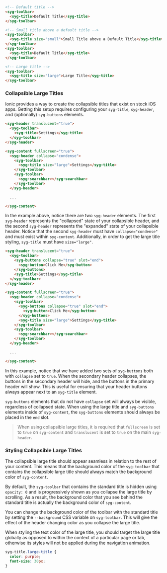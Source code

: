 ```html
<!-- Default title -->
<syg-toolbar>
  <syg-title>Default Title</syg-title>
</syg-toolbar>

<!-- Small title above a default title -->
<syg-toolbar>
  <syg-title size="small">Small Title above a Default Title</syg-title>
</syg-toolbar>
<syg-toolbar>
  <syg-title>Default Title</syg-title>
</syg-toolbar>

<!-- Large title -->
<syg-toolbar>
  <syg-title size="large">Large Title</syg-title>
</syg-toolbar>
```

### Collapsible Large Titles

Ionic provides a way to create the collapsible titles that exist on stock iOS apps. Getting this setup requires configuring your `syg-title`, `syg-header`, and (optionally) `syg-buttons` elements.

```html
<syg-header translucent="true">
  <syg-toolbar>
    <syg-title>Settings</syg-title>
  </syg-toolbar>
</syg-header>

<syg-content fullscreen="true">
  <syg-header collapse="condense">
    <syg-toolbar>
      <syg-title size="large">Settings</syg-title>
    </syg-toolbar>
    <syg-toolbar>
      <syg-searchbar></syg-searchbar>
    </syg-toolbar>
  </syg-header>

  ...

</syg-content>
```

In the example above, notice there are two `syg-header` elements. The first `syg-header` represents the "collapsed" state of your collapsible header, and the second `syg-header` represents the "expanded" state of your collapsible header. Notice that the second `syg-header` must have `collapse="condense"` and must exist within `syg-content`. Additionally, in order to get the large title styling, `syg-title` must have `size="large"`.

```html
<syg-header translucent="true">
  <syg-toolbar>
    <syg-buttons collapse="true" slot="end">
      <syg-button>Click Me</syg-button>
    </syg-buttons>
    <syg-title>Settings</syg-title>
  </syg-toolbar>
</syg-header>

<syg-content fullscreen="true">
  <syg-header collapse="condense">
    <syg-toolbar>
      <syg-buttons collapse="true" slot="end">
        <syg-button>Click Me</syg-button>
      </syg-buttons>
      <syg-title size="large">Settings</syg-title>
    </syg-toolbar>
    <syg-toolbar>
      <syg-searchbar></syg-searchbar>
    </syg-toolbar>
  </syg-header>

  ...

</syg-content>
```

In this example, notice that we have added two sets of `syg-buttons` both with `collapse` set to `true`. When the secondary header collapses, the buttons in the secondary header will hide, and the buttons in the primary header will show. This is useful for ensuring that your header buttons always appear next to an `syg-title` element.

`syg-buttons` elements that do not have `collapse` set will always be visible, regardless of collapsed state. When using the large title and `syg-buttons` elements inside of `syg-content`, the `syg-buttons` elements should always be placed in the `end` slot.

> When using collapsible large titles, it is required that `fullscreen` is set to `true` on `syg-content` and `translucent` is set to `true` on the main `syg-header`.

### Styling Collapsible Large Titles

The collapsible large title should appear seamless in relation to the rest of your content. This means that the background color of the `syg-toolbar` that contains the collapsible large title should always match the background color of `syg-content`. 

By default, the `syg-toolbar` that contains the standard title is hidden using `opacity: 0` and is progressively shown as you collapse the large title by scrolling. As a result, the background color that you see behind the standard title is actually the background color of `syg-content`.

You can change the background color of the toolbar with the standard title by setting the `--background` CSS variable on `syg-toolbar`. This will give the effect of the header changing color as you collapse the large title.

When styling the text color of the large title, you should target the large title globally as opposed to within the context of a particular page or tab, otherwise its styles will not be applied during the navigation animation.

```css
syg-title.large-title {
  color: purple;
  font-size: 30px;
}
```